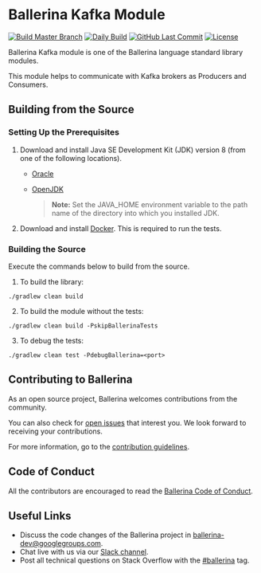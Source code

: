 # Ballerina Kafka Module


[![Build Master Branch](https://github.com/ballerina-platform/module-ballerinax-kafka/workflows/Build/badge.svg)](https://github.com/ballerina-platform/module-ballerinax-kafka/actions?query=workflow%3ABuild%22)
[![Daily Build](https://github.com/ballerina-platform/module-ballerinax-kafka/workflows/Daily%20Build/badge.svg)](https://github.com/ballerina-platform/module-ballerinax-kafka/actions?query=workflow%3ADaily+Build%22)
[![GitHub Last Commit](https://img.shields.io/github/last-commit/ballerina-platform/module-ballerinax-kafka.svg)](https://github.com/ballerina-platform/module-ballerinax-kafka/commits/master)
[![License](https://img.shields.io/badge/License-Apache%202.0-blue.svg)](https://opensource.org/licenses/Apache-2.0)

Ballerina Kafka module is one of the Ballerina language standard library modules.

This module helps to communicate with Kafka brokers as Producers and Consumers.

## Building from the Source

### Setting Up the Prerequisites

1. Download and install Java SE Development Kit (JDK) version 8 (from one of the following locations).

   * [Oracle](https://www.oracle.com/java/technologies/javase/javase-jdk8-downloads.html)
   
   * [OpenJDK](http://openjdk.java.net/install/index.html)
   
        > **Note:** Set the JAVA_HOME environment variable to the path name of the directory into which you installed JDK.

2. Download and install [Docker](https://www.docker.com/). This is required to run the tests.

### Building the Source

Execute the commands below to build from the source.

1. To build the library:
```shell script
./gradlew clean build
```

2. To build the module without the tests:
```shell script
./gradlew clean build -PskipBallerinaTests
```

3. To debug the tests:
```shell script
./gradlew clean test -PdebugBallerina=<port>
```

## Contributing to Ballerina

As an open source project, Ballerina welcomes contributions from the community. 

You can also check for [open issues](https://github.com/ballerina-platform/module-ballerinax-kafka/issues) that interest you. We look forward to receiving your contributions.

For more information, go to the [contribution guidelines](https://github.com/ballerina-platform/ballerina-lang/blob/master/CONTRIBUTING.md).

## Code of Conduct

All the contributors are encouraged to read the [Ballerina Code of Conduct](https://ballerina.io/code-of-conduct).

## Useful Links

* Discuss the code changes of the Ballerina project in [ballerina-dev@googlegroups.com](mailto:ballerina-dev@googlegroups.com).
* Chat live with us via our [Slack channel](https://ballerina.io/community/slack/).
* Post all technical questions on Stack Overflow with the [#ballerina](https://stackoverflow.com/questions/tagged/ballerina) tag.
